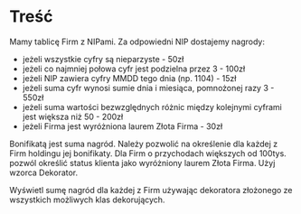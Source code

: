 # Treść

Mamy tablicę Firm z NIPami. Za odpowiedni NIP dostajemy nagrody:
- jeżeli wszystkie cyfry są nieparzyste - 50zł
- jeżeli co najmniej połowa cyfr jest podzielna przez 3 - 100zł
- jeżeli NIP zawiera cyfry MMDD tego dnia (np. 1104) - 15zł
- jeżeli suma cyfr wynosi sumie dnia i miesiąca, pomnożonej razy 3 - 550zł
- jeżeli suma wartości bezwzględnych różnic między kolejnymi cyframi jest większa niż 50 - 200zł
- jeżeli Firma jest wyróżniona laurem Złota Firma - 30zł

Bonifikatą jest suma nagród. Należy pozwolić na określenie dla każdej z Firm holdingu jej bonifikaty. Dla Firm o przychodach większych od 100tys. pozwól określić status klienta jako wyróżniony laurem Złota Firma. Użyj wzorca Dekorator.

Wyświetl sumę nagród dla każdej z Firm używając dekoratora złożonego ze wszystkich możliwych klas dekorujących.
